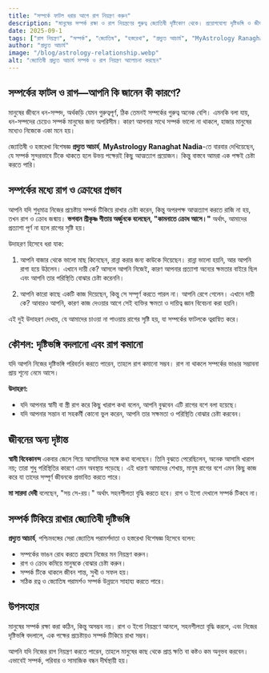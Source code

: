 ```yaml
---
title: "সম্পর্কে ফাটল ধরার আগে রাগ নিয়ন্ত্রণ করুন"
description: "মানুষের সম্পর্ক রক্ষা ও রাগ নিয়ন্ত্রণের গুরুত্ব জ্যোতিষী দৃষ্টিকোণ থেকে। প্রয়োগযোগ্য দৃষ্টিভঙ্গি ও জীবনযাপনের কৌশল।"
date: 2025-09-1
tags: ["রাগ নিয়ন্ত্রণ", "সম্পর্ক", "জ্যোতিষ", "হস্তরেখা", "প্রদ্যুত আচার্য", "MyAstrology Ranaghat Nadia", "সঠিক রত্ন"]
author: "প্রদ্যুত আচার্য"
image: "/blog/astrology-relationship.webp"
alt: "জ্যোতিষী প্রদ্যুত আচার্য সম্পর্ক ও রাগ নিয়ন্ত্রণ আলোচনা করছেন"
---
```


## সম্পর্কের ফাটল ও রাগ—আপনি কি জানেন কী কারণে?

মানুষের জীবনে ধন-সম্পদ, অর্থকড়ি যেমন গুরুত্বপূর্ণ, ঠিক তেমনই সম্পর্কের গুরুত্ব অনেক বেশি। এমনকি বলা যায়, ধন-সম্পদের চেয়েও সম্পর্ক মানুষের জন্য অপরিসীম। কারণ আপনার সাথে সম্পর্ক ভালো না থাকলে, হাজার মানুষের মধ্যেও নিজেকে একা মনে হয়।  

জ্যোতিষী ও হস্তরেখা বিশেষজ্ঞ **প্রদ্যুত আচার্য**, **MyAstrology Ranaghat Nadia**-তে বারবার দেখিয়েছেন, যে সম্পর্ক সুন্দরভাবে টিকে থাকতে হলে উভয় পক্ষেরই কিছু আত্মত্যাগ প্রয়োজন। কিন্তু বাস্তবে আমরা এক পক্ষই চেষ্টা করতে পারি।  

## সম্পর্কের মধ্যে রাগ ও ক্রোধের প্রভাব

আপনি যদি শুধুমাত্র নিজের প্রচেষ্টায় সম্পর্ক টিকিয়ে রাখার চেষ্টা করেন, কিন্তু অপরপক্ষ আত্মত্যাগ করতে রাজি না হয়, তখন রাগ ও ক্রোধ জন্মায়। **ভগবান শ্রীকৃষ্ণ গীতায় অর্জুনকে বলেছেন, "কামনাতে ক্রোধ আসে।"** অর্থাৎ, আমাদের প্রত্যাশা পূর্ণ না হলে রাগের সৃষ্টি হয়।  

উদাহরণ হিসেবে ধরা যাক:  

1. আপনি বাজার থেকে ভালো মাছ কিনেছেন, রান্না করার জন্য কাউকে দিয়েছেন। রান্না ভালো হয়নি, আর আপনি রাগা হয়ে উঠলেন। এখানে দায়ী কে? আসলে আপনি নিজেই, কারণ আপনার প্রত্যাশা অন্যের ক্ষমতার বাইরে ছিল এবং আপনি তার পরিস্থিতি বোঝার চেষ্টা করেননি।  

2. আপনি কারো কাছে একটি কাজ দিয়েছেন, কিন্তু সে সম্পূর্ণ করতে পারল না। আপনি রেগে গেলেন। এখানে দায়ী কে? আবারও আপনি, কারণ কাজ দেওয়ার আগে সেই ব্যক্তির ক্ষমতা ও দায়িত্ব জ্ঞান বিবেচনা করা হয়নি।  

এই দুই উদাহরণ দেখায়, যে আমাদের চাওয়া না পাওয়ায় রাগের সৃষ্টি হয়, যা সম্পর্কের ফাটলকে ত্বরান্বিত করে।  

## কৌশল: দৃষ্টিভঙ্গি বদলানো এবং রাগ কমানো

যদি আপনি নিজের দৃষ্টিভঙ্গি পরিবর্তন করতে পারেন, তাহলে রাগ কমানো সম্ভব। রাগ না থাকলে সম্পর্কের ভাঙার সম্ভাবনা প্রায় শূন্যে নেমে আসে।  

**উদাহরণ:**  
- যদি আপনার স্বামী বা স্ত্রী রাগ করে কিছু খারাপ কথা বলেন, আপনি বুঝবেন এটি রাগের বশে বলা হয়েছে।  
- যদি আপনার সন্তান বা সহকর্মী কোনো ভুল করেন, আপনি তার সক্ষমতা ও পরিস্থিতি বোঝার চেষ্টা করবেন।  

## জীবনের অন্য দৃষ্টান্ত

**স্বামী বিবেকানন্দ** একবার জেলে গিয়ে আসামিদের সঙ্গে কথা বলেছেন। তিনি বুঝতে পেরেছিলেন, অনেক আসামি খারাপ নয়; তারা শুধু পরিস্থিতির কারণে এমন অবস্থায় পড়েছে। এই ধারণা আমাদের শেখায়, মানুষ রাগের বশে এমন কিছু কাজ করে যা তাদের সম্পূর্ণ জীবনকে প্রভাবিত করতে পারে।  

**মা সারদা দেবী** বলেছেন, "সয় সে-রয়।" অর্থাৎ সহনশীলতা বৃদ্ধি করতে হবে। রাগ ও ইগো দেখালে সম্পর্ক টিকবে না।  

## সম্পর্ক টিকিয়ে রাখার জ্যোতিষী দৃষ্টিভঙ্গি

**প্রদ্যুত আচার্য**, পশ্চিমবঙ্গের সেরা জ্যোতিষ পরামর্শদাতা ও হস্তরেখা বিশেষজ্ঞ হিসেবে বলেন:  
- সম্পর্কের ভাঙন রোধ করতে প্রথমে নিজের মন নিয়ন্ত্রণ করুন।  
- রাগ ও ক্রোধ কমিয়ে মানুষকে বোঝার চেষ্টা করুন।  
- সম্পর্ক টিকে থাকলে জীবন শান্ত, সুখী ও সফল হয়।  
- সঠিক রত্ন ও জ্যোতিষ পরামর্শও সম্পর্ক উন্নয়নে সাহায্য করতে পারে।  

## উপসংহার

মানুষের সম্পর্ক রক্ষা করা কঠিন, কিন্তু অসম্ভব নয়। রাগ ও ইগো নিয়ন্ত্রণে আনলে, সহনশীলতা বৃদ্ধি করলে, এবং নিজের দৃষ্টিভঙ্গি বদলালে, এক পক্ষের প্রচেষ্টায়ও সম্পর্ক টিকিয়ে রাখা সম্ভব।  

আপনি যদি নিজের রাগ নিয়ন্ত্রণ করতে পারেন, তাহলে মানুষের কাছ থেকে প্রাপ্ত ক্ষতি বা কষ্টও কম অনুভব করবেন। এভাবেই সম্পর্ক, পরিবার ও সামাজিক বন্ধন দীর্ঘস্থায়ী হয়।  

